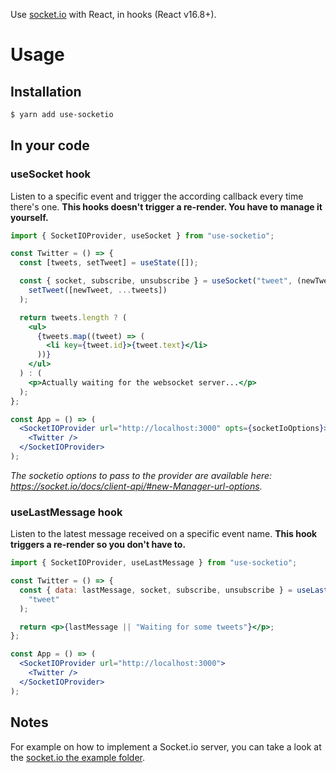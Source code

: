 Use [socket.io](https://socket.io/) with React, in hooks (React v16.8+).

# Usage

## Installation

```sh
$ yarn add use-socketio
```

## In your code

### useSocket hook

Listen to a specific event and trigger the according callback every time there's one. **This hooks doesn't trigger a re-render. You have to manage it yourself.**

```jsx
import { SocketIOProvider, useSocket } from "use-socketio";

const Twitter = () => {
  const [tweets, setTweet] = useState([]);

  const { socket, subscribe, unsubscribe } = useSocket("tweet", (newTweet) =>
    setTweet([newTweet, ...tweets])
  );

  return tweets.length ? (
    <ul>
      {tweets.map((tweet) => (
        <li key={tweet.id}>{tweet.text}</li>
      ))}
    </ul>
  ) : (
    <p>Actually waiting for the websocket server...</p>
  );
};

const App = () => (
  <SocketIOProvider url="http://localhost:3000" opts={socketIoOptions}>
    <Twitter />
  </SocketIOProvider>
);
```

_The socketio options to pass to the provider are available here: https://socket.io/docs/client-api/#new-Manager-url-options._

### useLastMessage hook

Listen to the latest message received on a specific event name. **This hook triggers a re-render so you don't have to.**

```jsx
import { SocketIOProvider, useLastMessage } from "use-socketio";

const Twitter = () => {
  const { data: lastMessage, socket, subscribe, unsubscribe } = useLastMessage(
    "tweet"
  );

  return <p>{lastMessage || "Waiting for some tweets"}</p>;
};

const App = () => (
  <SocketIOProvider url="http://localhost:3000">
    <Twitter />
  </SocketIOProvider>
);
```

## Notes

For example on how to implement a Socket.io server, you can take a look at the [socket.io the example folder](../../example/socketio/socketio-server.js).
